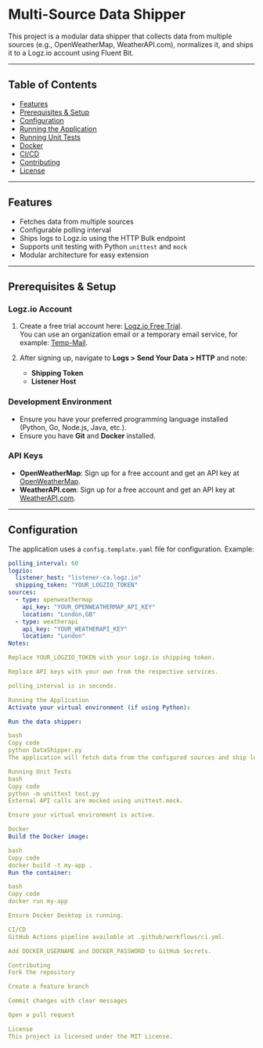 # Multi-Source Data Shipper

This project is a modular data shipper that collects data from multiple sources (e.g., OpenWeatherMap, WeatherAPI.com), normalizes it, and ships it to a Logz.io account using Fluent Bit.

---

## Table of Contents

- [Features](#features)
- [Prerequisites & Setup](#prerequisites--setup)
- [Configuration](#configuration)
- [Running the Application](#running-the-application)
- [Running Unit Tests](#running-unit-tests)
- [Docker](#docker)
- [CI/CD](#cicd)
- [Contributing](#contributing)
- [License](#license)

---

## Features

- Fetches data from multiple sources
- Configurable polling interval
- Ships logs to Logz.io using the HTTP Bulk endpoint
- Supports unit testing with Python `unittest` and `mock`
- Modular architecture for easy extension

---

## Prerequisites & Setup

### Logz.io Account

1. Create a free trial account here: [Logz.io Free Trial](https://logz.io/free-trial).  
   You can use an organization email or a temporary email service, for example: [Temp-Mail](https://temp-mail.org/en/).  

2. After signing up, navigate to **Logs > Send Your Data > HTTP** and note:  
   - **Shipping Token**  
   - **Listener Host**

### Development Environment

- Ensure you have your preferred programming language installed (Python, Go, Node.js, Java, etc.).  
- Ensure you have **Git** and **Docker** installed.  

### API Keys

- **OpenWeatherMap**: Sign up for a free account and get an API key at [OpenWeatherMap](https://openweathermap.org/).  
- **WeatherAPI.com**: Sign up for a free account and get an API key at [WeatherAPI.com](https://www.weatherapi.com/).  

---

## Configuration

The application uses a `config.template.yaml` file for configuration. Example:

```yaml
polling_interval: 60
logzio:
  listener_host: "listener-ca.logz.io"
  shipping_token: "YOUR_LOGZIO_TOKEN"
sources:
  - type: openweathermap
    api_key: "YOUR_OPENWEATHERMAP_API_KEY"
    location: "London,GB"
  - type: weatherapi
    api_key: "YOUR_WEATHERAPI_KEY"
    location: "London"
Notes:

Replace YOUR_LOGZIO_TOKEN with your Logz.io shipping token.

Replace API keys with your own from the respective services.

polling_interval is in seconds.

Running the Application
Activate your virtual environment (if using Python):

Run the data shipper:

bash
Copy code
python DataShipper.py 
The application will fetch data from the configured sources and ship logs to Logz.io at the specified interval.

Running Unit Tests
bash
Copy code
python -m unittest test.py
External API calls are mocked using unittest.mock.

Ensure your virtual environment is active.

Docker
Build the Docker image:

bash
Copy code
docker build -t my-app .
Run the container:

bash
Copy code
docker run my-app

Ensure Docker Desktop is running.

CI/CD
GitHub Actions pipeline available at .github/workflows/ci.yml.

Add DOCKER_USERNAME and DOCKER_PASSWORD to GitHub Secrets.

Contributing
Fork the repository

Create a feature branch

Commit changes with clear messages

Open a pull request

License
This project is licensed under the MIT License.
